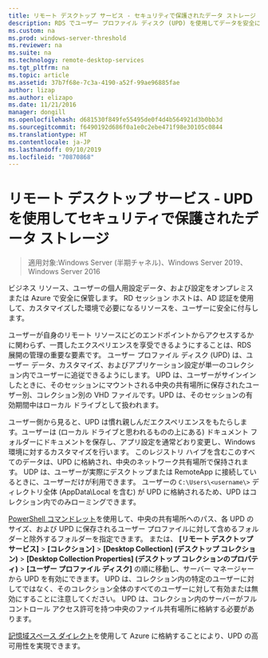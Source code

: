 ```yaml
---
title: リモート デスクトップ サービス - セキュリティで保護されたデータ ストレージ
description: RDS でユーザー プロファイル ディスク (UPD) を使用してデータを安全に格納するための計画情報。
ms.custom: na
ms.prod: windows-server-threshold
ms.reviewer: na
ms.suite: na
ms.technology: remote-desktop-services
ms.tgt_pltfrm: na
ms.topic: article
ms.assetid: 37b7f68e-7c3a-4190-a52f-99ae96885fae
author: lizap
ms.author: elizapo
ms.date: 11/21/2016
manager: dongill
ms.openlocfilehash: d681530f849fe55495de0f4d4b564921d3b0bb3d
ms.sourcegitcommit: f6490192d686f0a1e0c2ebe471f98e30105c0844
ms.translationtype: HT
ms.contentlocale: ja-JP
ms.lasthandoff: 09/10/2019
ms.locfileid: "70870868"
---
```

# <a name="remote-desktop-services---secure-data-storage-with-upds"></a>リモート デスクトップ サービス - UPD を使用してセキュリティで保護されたデータ ストレージ

>適用対象:Windows Server (半期チャネル)、Windows Server 2019、Windows Server 2016

ビジネス リソース、ユーザーの個人用設定データ、および設定をオンプレミスまたは Azure で安全に保管します。 RD セッション ホストは、AD 認証を使用して、カスタマイズした環境で必要になるリソースを、ユーザーに安全に付与します。 

ユーザーが自身のリモート リソースにどのエンドポイントからアクセスするかに関わらず、一貫したエクスペリエンスを享受できるようにすることは、RDS 展開の管理の重要な要素です。 ユーザー プロファイル ディスク (UPD) は、ユーザー データ、カスタマイズ、およびアプリケーション設定が単一のコレクション内でユーザーに追従できるようにします。 UPD は、ユーザーがサインインしたときに、そのセッションにマウントされる中央の共有場所に保存されたユーザー別、コレクション別の VHD ファイルです。UPD は、そのセッションの有効期間中はローカル ドライブとして扱われます。 

ユーザー側から見ると、UPD は慣れ親しんだエクスペリエンスをもたらします。ユーザーは (ローカル ドライブと思われるものの上にある) ドキュメント フォルダーにドキュメントを保存し、アプリ設定を通常どおり変更し、Windows 環境に対するカスタマイズを行います。 このレジストリ ハイブを含むこのすべてのデータは、UPD に格納され、中央のネットワーク共有場所で保持されます。 UDP は、ユーザーが実際にデスクトップまたは RemoteApp に接続しているときに、ユーザーだけが利用できます。 ユーザーの `C:\Users\<username\>` ディレクトリ全体 (AppData\Local を含む) が UPD に格納されるため、UPD はコレクション内でのみローミングできます。

[PowerShell コマンドレット](https://technet.microsoft.com/library/jj215443.aspx)を使用して、中央の共有場所へのパス、各 UPD のサイズ、および UPD に保存されるユーザー プロファイルに対して含めるフォルダーと除外するフォルダーを指定できます。 または、 **[リモート デスクトップ サービス]**  >  **[コレクション]**  >  **[Desktop Collection] (デスクトップ コレクション)**  >  **[Desktop Collection Properties] (デスクトップ コレクションのプロパティ)**  >  **[ユーザー プロファイル ディスク]** の順に移動し、サーバー マネージャーから UPD を有効にできます。 UPD は、コレクション内の特定のユーザーに対してではなく、そのコレクション全体のすべてのユーザーに対して有効または無効にすることに注意してください。 UPD は、コレクション内のサーバーがフル コントロール アクセス許可を持つ中央のファイル共有場所に格納する必要があります。 

[記憶域スペース ダイレクト](rds-storage-spaces-direct-deployment.md)を使用して Azure に格納することにより、UPD の高可用性を実現できます。 